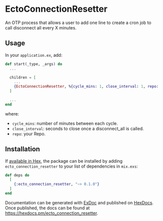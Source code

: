 # EctoConnectionResetter

An OTP process that allows a user to add one line to create a cron job to call disconnect all every X minutes. 

## Usage

In your `application.ex`, add:

```elixir
def start(_type, _args) do
  ...

  children = [
    ...
    {EctoConnectionResetter, %{cycle_mins: 1, close_interval: 1, repo: YourRepo}}
  ]

  ...
end
```

where:

- `cycle_mins`: number of minutes between each cycle.
- `close_interval`: seconds to close once a disconnect_all is called.
- `repo`: your Repo.

## Installation

If [available in Hex](https://hex.pm/docs/publish), the package can be installed
by adding `ecto_connection_resetter` to your list of dependencies in `mix.exs`:

```elixir
def deps do
  [
    {:ecto_connection_resetter, "~> 0.1.0"}
  ]
end
```

Documentation can be generated with [ExDoc](https://github.com/elixir-lang/ex_doc)
and published on [HexDocs](https://hexdocs.pm). Once published, the docs can
be found at <https://hexdocs.pm/ecto_connection_resetter>.

